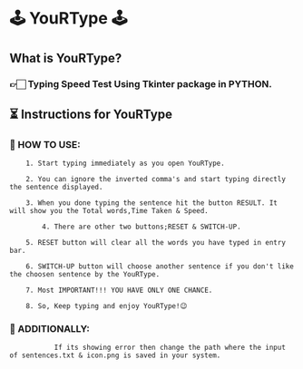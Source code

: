   #                                       🕹   **YouRType**    🕹

##      What is YouRType?
###   👉🏻 Typing Speed Test Using Tkinter package in PYTHON.

##   ⏳    Instructions for YouRType 

 ###  📌 HOW TO USE:
 
		1. Start typing immediately as you open YouRType.
	
		2. You can ignore the inverted comma's and start typing directly the sentence displayed.
	
		3. When you done typing the sentence hit the button RESULT. It will show you the Total words,Time Taken & Speed.                     
	
	        4. There are other two buttons;RESET & SWITCH-UP. 
	
		5. RESET button will clear all the words you have typed in entry bar.
	
		6. SWITCH-UP button will choose another sentence if you don't like the choosen sentence by the YouRType.
	
		7. Most IMPORTANT!!! YOU HAVE ONLY ONE CHANCE.
	
		8. So, Keep typing and enjoy YouRType!😉		

###  📌  ADDITIONALLY:
               If its showing error then change the path where the input of sentences.txt & icon.png is saved in your system.   
